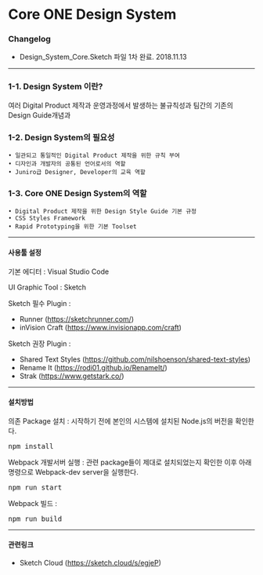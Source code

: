 Core ONE Design System
======================

### Changelog
* Design_System_Core.Sketch 파일 1차 완료. 2018.11.13

****

### 1-1. Design System 이란?
여러 Digital Product 제작과 운영과정에서 발생하는 불규칙성과 팀간의 기존의 Design Guide개념과

### 1-2. Design System의 필요성
	• 일관되고 통일적인 Digital Product 제작을 위한 규칙 부여
    • 디자인과 개발자의 공통된 언어로서의 역할
    • Juniro급 Designer, Developer의 교육 역할  

### 1-3. Core ONE Design System의 역할
	• Digital Product 제작을 위한 Design Style Guide 기본 규정
    • CSS Styles Framework 
    • Rapid Prototyping을 위한 기본 Toolset

****

#### 사용툴 설정
기본 에디터 : Visual Studio Code

UI Graphic Tool : Sketch 

Sketch 필수 Plugin :  
* Runner (https://sketchrunner.com/)  
* inVision Craft (https://www.invisionapp.com/craft)

Sketch 권장 Plugin :  
* Shared Text Styles (https://github.com/nilshoenson/shared-text-styles)  
* Rename It (https://rodi01.github.io/RenameIt/)
* Strak (https://www.getstark.co/)

****

#### 설치방법
의존 Package 설치 : 시작하기 전에 본인의 시스템에 설치된 Node.js의 버전을 확인한다.
<pre>npm install</pre>

Webpack 개발서버 실행 : 관련 package들이 제대로 설치되었는지 확인한 이후 아래 명령으로 Webpack-dev server을 실행한다.
<pre>npm run start</pre>

Webpack 빌드 : 
<pre>npm run build</pre>

****

#### 관련링크
* Sketch Cloud (https://sketch.cloud/s/egjeP)